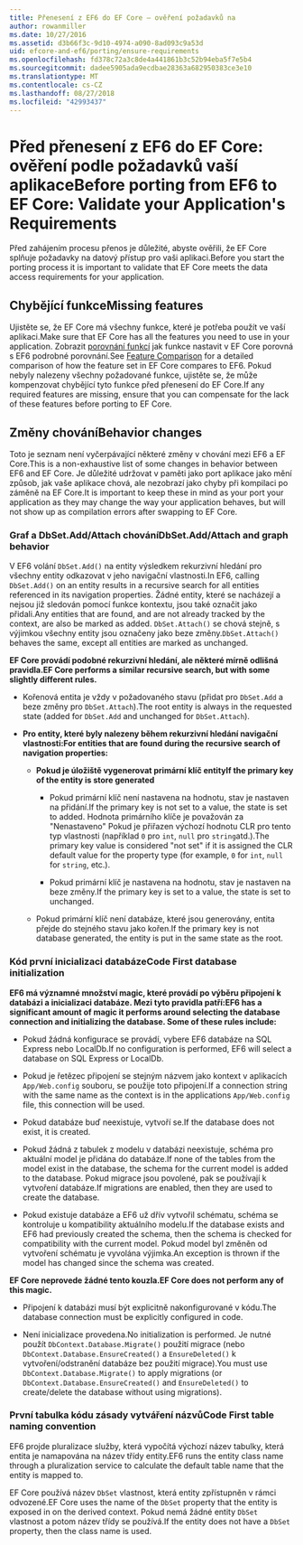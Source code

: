 ```yaml
---
title: Přenesení z EF6 do EF Core – ověření požadavků na
author: rowanmiller
ms.date: 10/27/2016
ms.assetid: d3b66f3c-9d10-4974-a090-8ad093c9a53d
uid: efcore-and-ef6/porting/ensure-requirements
ms.openlocfilehash: fd378c72a3c8de4a441861b3c52b94eba5f7e5b4
ms.sourcegitcommit: dadee5905ada9ecdbae28363a682950383ce3e10
ms.translationtype: MT
ms.contentlocale: cs-CZ
ms.lasthandoff: 08/27/2018
ms.locfileid: "42993437"
---
```

# <a name="before-porting-from-ef6-to-ef-core-validate-your-applications-requirements"></a><span data-ttu-id="36570-102">Před přenesení z EF6 do EF Core: ověření podle požadavků vaší aplikace</span><span class="sxs-lookup"><span data-stu-id="36570-102">Before porting from EF6 to EF Core: Validate your Application's Requirements</span></span>

<span data-ttu-id="36570-103">Před zahájením procesu přenos je důležité, abyste ověřili, že EF Core splňuje požadavky na datový přístup pro vaši aplikaci.</span><span class="sxs-lookup"><span data-stu-id="36570-103">Before you start the porting process it is important to validate that EF Core meets the data access requirements for your application.</span></span>

## <a name="missing-features"></a><span data-ttu-id="36570-104">Chybějící funkce</span><span class="sxs-lookup"><span data-stu-id="36570-104">Missing features</span></span>

<span data-ttu-id="36570-105">Ujistěte se, že EF Core má všechny funkce, které je potřeba použít ve vaší aplikaci.</span><span class="sxs-lookup"><span data-stu-id="36570-105">Make sure that EF Core has all the features you need to use in your application.</span></span> <span data-ttu-id="36570-106">Zobrazit [porovnání funkcí](../features.md) jak funkce nastavit v EF Core porovná s EF6 podrobné porovnání.</span><span class="sxs-lookup"><span data-stu-id="36570-106">See [Feature Comparison](../features.md) for a detailed comparison of how the feature set in EF Core compares to EF6.</span></span> <span data-ttu-id="36570-107">Pokud nebyly nalezeny všechny požadované funkce, ujistěte se, že může kompenzovat chybějící tyto funkce před přenesení do EF Core.</span><span class="sxs-lookup"><span data-stu-id="36570-107">If any required features are missing, ensure that you can compensate for the lack of these features before porting to EF Core.</span></span>

## <a name="behavior-changes"></a><span data-ttu-id="36570-108">Změny chování</span><span class="sxs-lookup"><span data-stu-id="36570-108">Behavior changes</span></span>

<span data-ttu-id="36570-109">Toto je seznam není vyčerpávající některé změny v chování mezi EF6 a EF Core.</span><span class="sxs-lookup"><span data-stu-id="36570-109">This is a non-exhaustive list of some changes in behavior between EF6 and EF Core.</span></span> <span data-ttu-id="36570-110">Je důležité udržovat v paměti jako port aplikace jako mění způsob, jak vaše aplikace chová, ale nezobrazí jako chyby při kompilaci po záměně na EF Core.</span><span class="sxs-lookup"><span data-stu-id="36570-110">It is important to keep these in mind as your port your application as they may change the way your application behaves, but will not show up as compilation errors after swapping to EF Core.</span></span>

### <a name="dbsetaddattach-and-graph-behavior"></a><span data-ttu-id="36570-111">Graf a DbSet.Add/Attach chování</span><span class="sxs-lookup"><span data-stu-id="36570-111">DbSet.Add/Attach and graph behavior</span></span>

<span data-ttu-id="36570-112">V EF6 volání `DbSet.Add()` na entity výsledkem rekurzivní hledání pro všechny entity odkazovat v jeho navigační vlastnosti.</span><span class="sxs-lookup"><span data-stu-id="36570-112">In EF6, calling `DbSet.Add()` on an entity results in a recursive search for all entities referenced in its navigation properties.</span></span> <span data-ttu-id="36570-113">Žádné entity, které se nacházejí a nejsou již sledován pomocí funkce kontextu, jsou také označit jako přidali.</span><span class="sxs-lookup"><span data-stu-id="36570-113">Any entities that are found, and are not already tracked by the context, are also be marked as added.</span></span> <span data-ttu-id="36570-114">`DbSet.Attach()` se chová stejně, s výjimkou všechny entity jsou označeny jako beze změny.</span><span class="sxs-lookup"><span data-stu-id="36570-114">`DbSet.Attach()` behaves the same, except all entities are marked as unchanged.</span></span>

<span data-ttu-id="36570-115">**EF Core provádí podobné rekurzivní hledání, ale některé mírně odlišná pravidla.**</span><span class="sxs-lookup"><span data-stu-id="36570-115">**EF Core performs a similar recursive search, but with some slightly different rules.**</span></span>

*  <span data-ttu-id="36570-116">Kořenová entita je vždy v požadovaného stavu (přidat pro `DbSet.Add` a beze změny pro `DbSet.Attach`).</span><span class="sxs-lookup"><span data-stu-id="36570-116">The root entity is always in the requested state (added for `DbSet.Add` and unchanged for `DbSet.Attach`).</span></span>

*  <span data-ttu-id="36570-117">**Pro entity, které byly nalezeny během rekurzivní hledání navigační vlastnosti:**</span><span class="sxs-lookup"><span data-stu-id="36570-117">**For entities that are found during the recursive search of navigation properties:**</span></span>

    *  <span data-ttu-id="36570-118">**Pokud je úložiště vygenerovat primární klíč entity**</span><span class="sxs-lookup"><span data-stu-id="36570-118">**If the primary key of the entity is store generated**</span></span>

        * <span data-ttu-id="36570-119">Pokud primární klíč není nastavena na hodnotu, stav je nastaven na přidání.</span><span class="sxs-lookup"><span data-stu-id="36570-119">If the primary key is not set to a value, the state is set to added.</span></span> <span data-ttu-id="36570-120">Hodnota primárního klíče je považován za "Nenastaveno" Pokud je přiřazen výchozí hodnotu CLR pro tento typ vlastnosti (například `0` pro `int`, `null` pro `string`atd.).</span><span class="sxs-lookup"><span data-stu-id="36570-120">The primary key value is considered "not set" if it is assigned the CLR default value for the property type (for example, `0` for `int`, `null` for `string`, etc.).</span></span>

        * <span data-ttu-id="36570-121">Pokud primární klíč je nastavena na hodnotu, stav je nastaven na beze změny.</span><span class="sxs-lookup"><span data-stu-id="36570-121">If the primary key is set to a value, the state is set to unchanged.</span></span>

    *  <span data-ttu-id="36570-122">Pokud primární klíč není databáze, které jsou generovány, entita přejde do stejného stavu jako kořen.</span><span class="sxs-lookup"><span data-stu-id="36570-122">If the primary key is not database generated, the entity is put in the same state as the root.</span></span>

### <a name="code-first-database-initialization"></a><span data-ttu-id="36570-123">Kód první inicializaci databáze</span><span class="sxs-lookup"><span data-stu-id="36570-123">Code First database initialization</span></span>

<span data-ttu-id="36570-124">**EF6 má významné množství magic, které provádí po výběru připojení k databázi a inicializaci databáze. Mezi tyto pravidla patří:**</span><span class="sxs-lookup"><span data-stu-id="36570-124">**EF6 has a significant amount of magic it performs around selecting the database connection and initializing the database. Some of these rules include:**</span></span>

* <span data-ttu-id="36570-125">Pokud žádná konfigurace se provádí, vybere EF6 databáze na SQL Express nebo LocalDb.</span><span class="sxs-lookup"><span data-stu-id="36570-125">If no configuration is performed, EF6 will select a database on SQL Express or LocalDb.</span></span>

* <span data-ttu-id="36570-126">Pokud je řetězec připojení se stejným názvem jako kontext v aplikacích `App/Web.config` souboru, se použije toto připojení.</span><span class="sxs-lookup"><span data-stu-id="36570-126">If a connection string with the same name as the context is in the applications `App/Web.config` file, this connection will be used.</span></span>

* <span data-ttu-id="36570-127">Pokud databáze buď neexistuje, vytvoří se.</span><span class="sxs-lookup"><span data-stu-id="36570-127">If the database does not exist, it is created.</span></span>

* <span data-ttu-id="36570-128">Pokud žádná z tabulek z modelu v databázi neexistuje, schéma pro aktuální model je přidána do databáze.</span><span class="sxs-lookup"><span data-stu-id="36570-128">If none of the tables from the model exist in the database, the schema for the current model is added to the database.</span></span> <span data-ttu-id="36570-129">Pokud migrace jsou povolené, pak se používají k vytvoření databáze.</span><span class="sxs-lookup"><span data-stu-id="36570-129">If migrations are enabled, then they are used to create the database.</span></span>

* <span data-ttu-id="36570-130">Pokud existuje databáze a EF6 už dřív vytvořil schématu, schéma se kontroluje u kompatibility aktuálního modelu.</span><span class="sxs-lookup"><span data-stu-id="36570-130">If the database exists and EF6 had previously created the schema, then the schema is checked for compatibility with the current model.</span></span> <span data-ttu-id="36570-131">Pokud model byl změněn od vytvoření schématu je vyvolána výjimka.</span><span class="sxs-lookup"><span data-stu-id="36570-131">An exception is thrown if the model has changed since the schema was created.</span></span>

<span data-ttu-id="36570-132">**EF Core neprovede žádné tento kouzla.**</span><span class="sxs-lookup"><span data-stu-id="36570-132">**EF Core does not perform any of this magic.**</span></span>

* <span data-ttu-id="36570-133">Připojení k databázi musí být explicitně nakonfigurované v kódu.</span><span class="sxs-lookup"><span data-stu-id="36570-133">The database connection must be explicitly configured in code.</span></span>

* <span data-ttu-id="36570-134">Není inicializace provedena.</span><span class="sxs-lookup"><span data-stu-id="36570-134">No initialization is performed.</span></span> <span data-ttu-id="36570-135">Je nutné použít `DbContext.Database.Migrate()` použití migrace (nebo `DbContext.Database.EnsureCreated()` a `EnsureDeleted()` k vytvoření/odstranění databáze bez použití migrace).</span><span class="sxs-lookup"><span data-stu-id="36570-135">You must use `DbContext.Database.Migrate()` to apply migrations (or `DbContext.Database.EnsureCreated()` and `EnsureDeleted()` to create/delete the database without using migrations).</span></span>

### <a name="code-first-table-naming-convention"></a><span data-ttu-id="36570-136">První tabulka kódu zásady vytváření názvů</span><span class="sxs-lookup"><span data-stu-id="36570-136">Code First table naming convention</span></span>

<span data-ttu-id="36570-137">EF6 projde pluralizace služby, která vypočítá výchozí název tabulky, která entita je namapována na název třídy entity.</span><span class="sxs-lookup"><span data-stu-id="36570-137">EF6 runs the entity class name through a pluralization service to calculate the default table name that the entity is mapped to.</span></span>

<span data-ttu-id="36570-138">EF Core používá název `DbSet` vlastnost, která entity zpřístupněn v rámci odvozené.</span><span class="sxs-lookup"><span data-stu-id="36570-138">EF Core uses the name of the `DbSet` property that the entity is exposed in on the derived context.</span></span> <span data-ttu-id="36570-139">Pokud nemá žádné entity `DbSet` vlastnost a potom název třídy se používá.</span><span class="sxs-lookup"><span data-stu-id="36570-139">If the entity does not have a `DbSet` property, then the class name is used.</span></span>
